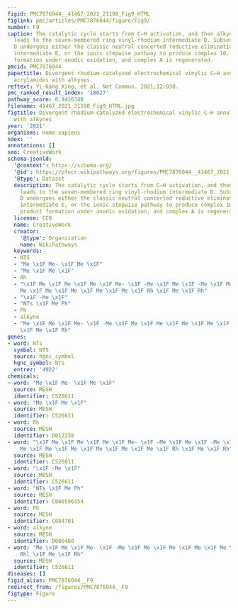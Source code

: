 ```yaml
---
figid: PMC7876044__41467_2021_21190_Fig9_HTML
figlink: pmc/articles/PMC7876044/figure/Fig9/
number: F9
caption: The catalytic cycle starts from C–H activation, and then alkyne insertion
  leads to the seven-membered ring vinyl-rhodium intermediate D. Subsequently intermediate
  D undergoes either the classic neutral concerted reductive elimination to produce
  intermediate E, or the ionic stepwise pathway to produce complex 10. Finally, product
  formation under anodic oxidation, and complex A is regenerated.
pmcid: PMC7876044
papertitle: Divergent rhodium-catalyzed electrochemical vinylic C–H annulation of
  acrylamides with alkynes.
reftext: Yi-Kang Xing, et al. Nat Commun. 2021;12:930.
pmc_ranked_result_index: '18627'
pathway_score: 0.9416348
filename: 41467_2021_21190_Fig9_HTML.jpg
figtitle: Divergent rhodium-catalyzed electrochemical vinylic C–H annulation of acrylamides
  with alkynes
year: '2021'
organisms: Homo sapiens
ndex: ''
annotations: []
seo: CreativeWork
schema-jsonld:
  '@context': https://schema.org/
  '@id': https://pfocr.wikipathways.org/figures/PMC7876044__41467_2021_21190_Fig9_HTML.html
  '@type': Dataset
  description: The catalytic cycle starts from C–H activation, and then alkyne insertion
    leads to the seven-membered ring vinyl-rhodium intermediate D. Subsequently intermediate
    D undergoes either the classic neutral concerted reductive elimination to produce
    intermediate E, or the ionic stepwise pathway to produce complex 10. Finally,
    product formation under anodic oxidation, and complex A is regenerated.
  license: CC0
  name: CreativeWork
  creator:
    '@type': Organization
    name: WikiPathways
  keywords:
  - NTS
  - "Me \x1F Me- \x1F Me \x1F"
  - "Me \x1F Me \x1F"
  - Rh
  - "\x1F Me \x1F Me \x1F Me \x1F Me- \x1F -Me \x1F Me \x1F -Me \x1F Me. \x1F Me \x1F
    Me \x1F Me \x1F Me \x1F Me \x1F Me \x1F Rh \x1F Me \x1F Rh"
  - "\x1F -Me \x1F"
  - "NTs \x1F Me Ph"
  - Ph
  - alkyne
  - "Me \x1F Me \x1F Me- \x1F -Me \x1F Me \x1F Me \x1F Me \x1F Me \x1F Me \x1F Rhl
    \x1F Me \x1F Rh"
genes:
- word: NTs
  symbol: NTS
  source: hgnc_symbol
  hgnc_symbol: NTS
  entrez: '4922'
chemicals:
- word: "Me \x1F Me- \x1F Me \x1F"
  source: MESH
  identifier: C526611
- word: "Me \x1F Me \x1F"
  source: MESH
  identifier: C526611
- word: Rh
  source: MESH
  identifier: D012238
- word: "\x1F Me \x1F Me \x1F Me \x1F Me- \x1F -Me \x1F Me \x1F -Me \x1F Me. \x1F
    Me \x1F Me \x1F Me \x1F Me \x1F Me \x1F Me \x1F Rh \x1F Me \x1F Rh"
  source: MESH
  identifier: C526611
- word: "\x1F -Me \x1F"
  source: MESH
  identifier: C526611
- word: "NTs \x1F Me Ph"
  source: MESH
  identifier: C000596354
- word: Ph
  source: MESH
  identifier: C084701
- word: alkyne
  source: MESH
  identifier: D000480
- word: "Me \x1F Me \x1F Me- \x1F -Me \x1F Me \x1F Me \x1F Me \x1F Me \x1F Me \x1F
    Rhl \x1F Me \x1F Rh"
  source: MESH
  identifier: C526611
diseases: []
figid_alias: PMC7876044__F9
redirect_from: /figures/PMC7876044__F9
figtype: Figure
---
```

